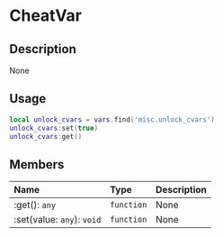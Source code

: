 # CheatVar

## Description
None

## Usage

```lua
local unlock_cvars = vars.find('misc.unlock_cvars')
unlock_cvars:set(true)
unlock_cvars:get()
```

## Members
|Name|Type|Description|
|:-|:-|:-|
|:get(): `any`|`function`|None|
|:set(value: `any`): `void`|`function`|None|
